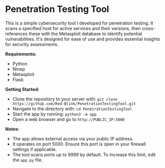 # Penetration Testing Tool

This is a simple cybersecurity tool I developed for penetration testing. It scans a specified host for active services and their versions, then cross-references these with the Metasploit database to identify potential vulnerabilities. It's designed for ease of use and provides essential insights for security assessments.

**Requirements:**
- Python
- Nmap
- Metasploit
- Flask

**Getting Started:**
- Clone the repository to your server with: `git clone https://github.com/Red-Blink/PenetrationTestingTool.git`
- Navigate to the directory with: `cd PenetrationTestingTool`
- Start the app by running: `python3 -m app`
- Open a web browser and go to `http://PUBLIC_IP:5000`

**Notes:**
- The app allows external access via your public IP address.
- It operates on port 5000. Ensure this port is open in your firewall settings if applicable.
- The tool scans ports up to 9999 by default. To increase this limit, edit the `app.py` file.
